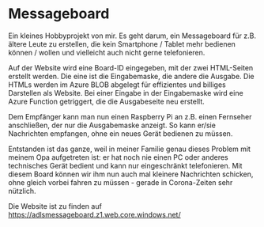 # Messageboard

Ein kleines Hobbyprojekt von mir. Es geht darum, ein Messageboard für z.B. ältere Leute zu erstellen, die kein Smartphone / Tablet mehr bedienen können / wollen und vielleicht auch nicht gerne telefonieren.

Auf der Website wird eine Board-ID eingegeben, mit der zwei HTML-Seiten erstellt werden. Die eine ist die Eingabemaske, die andere die Ausgabe. Die HTMLs werden im Azure BLOB abgelegt für effizientes und billiges Darstellen als Website. Bei einer Eingabe in der Eingabemaske wird eine Azure Function getriggert, die die Ausgabeseite neu erstellt.

Dem Empfänger kann man nun einen Raspberry Pi an z.B. einen Fernseher anschließen, der nur die Ausgabemaske anzeigt. So kann er/sie Nachrichten empfangen, ohne ein neues Gerät bedienen zu müssen.

Entstanden ist das ganze, weil in meiner Familie genau dieses Problem mit meinem Opa aufgetreten ist: er hat noch nie einen PC oder anderes technisches Gerät bedient und kann nur eingeschränkt telefonieren. Mit diesem Board können wir ihm nun auch mal kleinere Nachrichten schicken, ohne gleich vorbei fahren zu müssen - gerade in Corona-Zeiten sehr nützlich.

Die Website ist zu finden auf https://adlsmessageboard.z1.web.core.windows.net/